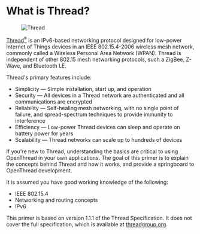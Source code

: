 # What is Thread?

<figure class="attempt-right">
<img src="../images/ot-logo-thread.png" srcset="../images/ot-logo-thread.png 1x, ../images/ot-logo-thread_2x.png 2x" border="0" alt="Thread" />
</figure>

<a href="http://threadgroup.org/">Thread<sup>®</sup></a> is an IPv6-based
networking protocol designed for low-power Internet of Things devices in an IEEE
802.15.4-2006 wireless mesh network, commonly called a Wireless Personal Area
Network (WPAN). Thread is independent of other 802.15 mesh networking
protocols, such a ZigBee, Z-Wave, and Bluetooth LE.

Thread's primary features include:

*   Simplicity — Simple installation, start up, and operation
*   Security — All devices in a Thread network are authenticated and all
    communications are encrypted
*   Reliability — Self-healing mesh networking, with no single point of failure,
    and spread-spectrum techniques to provide immunity to interference
*   Efficiency — Low-power Thread devices can sleep and operate on battery power
    for years
*   Scalability — Thread networks can scale up to hundreds of devices

If you're new to Thread, understanding the basics are critical to using
OpenThread in your own applications. The goal of this primer is to explain the
concepts behind Thread and how it works, and provide a springboard to OpenThread
development.

It is assumed you have good working knowledge of the following:

*   IEEE 802.15.4
*   Networking and routing concepts
*   IPv6

This primer is based on version 1.1.1 of the Thread Specification. It does not
cover the full specification, which is available at
[threadgroup.org](http://threadgroup.org/ThreadSpec).
